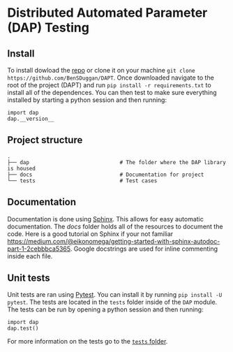# Distributed Automated Parameter (DAP) Testing

## Install
To install dowload the [repo](https://github.com/BenSDuggan/DAPT) or clone it on your machine `git clone https://github.com/BenSDuggan/DAPT`.  Once downloaded navigate to the root of the project (DAPT) and run `pip install -r requirements.txt` to install all of the dependences.  You can then test to make sure everything installed by starting a python session and then running:
```
import dap
dap.__version__
```

## Project structure
```
.
├── dap                 			# The folder where the DAP library is housed
├── docs             				# Documentation for project
└── tests                  			# Test cases
```

## Documentation
Documentation is done using [Sphinx](http://www.sphinx-doc.org/en/master/).  This allows for easy automatic documentation.  The *docs* folder holds all of the resources to document the code.  Here is a good tutorial on Sphinx if your not familiar <https://medium.com/@eikonomega/getting-started-with-sphinx-autodoc-part-1-2cebbbca5365>.  Google docstrings are used for inline commenting inside each file.

## Unit tests
Unit tests are ran using [Pytest](pytest.org).  You can install it by running `pip install -U pytest`.  The tests are located in the `tests` folder inside of the `DAP` module.  The tests can be run by opening a python session and then running:
```
import dap
dap.test()
```
For more information on the tests go to the [`tests` folder](dap/tests).